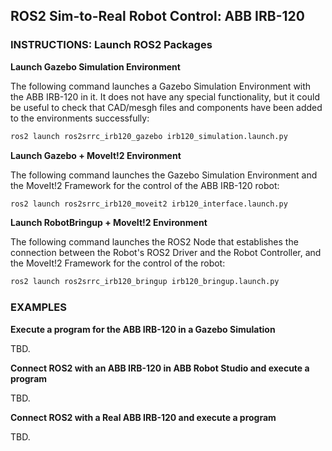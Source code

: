 ## ROS2 Sim-to-Real Robot Control: ABB IRB-120

### INSTRUCTIONS: Launch ROS2 Packages

__Launch Gazebo Simulation Environment__

The following command launches a Gazebo Simulation Environment with the ABB IRB-120 in it. It does not have any special functionality, but it could be useful to check that CAD/mesgh files and components have been added to the environments successfully:
```sh
ros2 launch ros2srrc_irb120_gazebo irb120_simulation.launch.py
```

__Launch Gazebo + MoveIt!2 Environment__

The following command launches the Gazebo Simulation Environment and the MoveIt!2 Framework for the control of the ABB IRB-120 robot:
```sh
ros2 launch ros2srrc_irb120_moveit2 irb120_interface.launch.py
```

__Launch RobotBringup + MoveIt!2 Environment__

The following command launches the ROS2 Node that establishes the connection between the Robot's ROS2 Driver and the Robot Controller, and the MoveIt!2 Framework for the control of the robot:
```sh
ros2 launch ros2srrc_irb120_bringup irb120_bringup.launch.py
```

### EXAMPLES

__Execute a program for the ABB IRB-120 in a Gazebo Simulation__

TBD.

__Connect ROS2 with an ABB IRB-120 in ABB Robot Studio and execute a program__

TBD.

__Connect ROS2 with a Real ABB IRB-120 and execute a program__

TBD.

